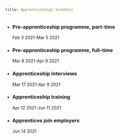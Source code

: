 ```yaml
---
title: Apprenticeships Schedule
---
```


- ### Pre-apprenticeship programme, part-time
  Feb 3 2021-Mar 5 2021
- ### Pre-apprenticeship programme, full-time
  Mar 8 2021-Apr 9 2021
- ### Apprenticeship interviews
  Mar 17 2021-Apr 9 2021
- ### Apprenticeship training
  Apr 12 2021-Jun 11 2021
- ### Apprentices join employers
  Jun 14 2021
